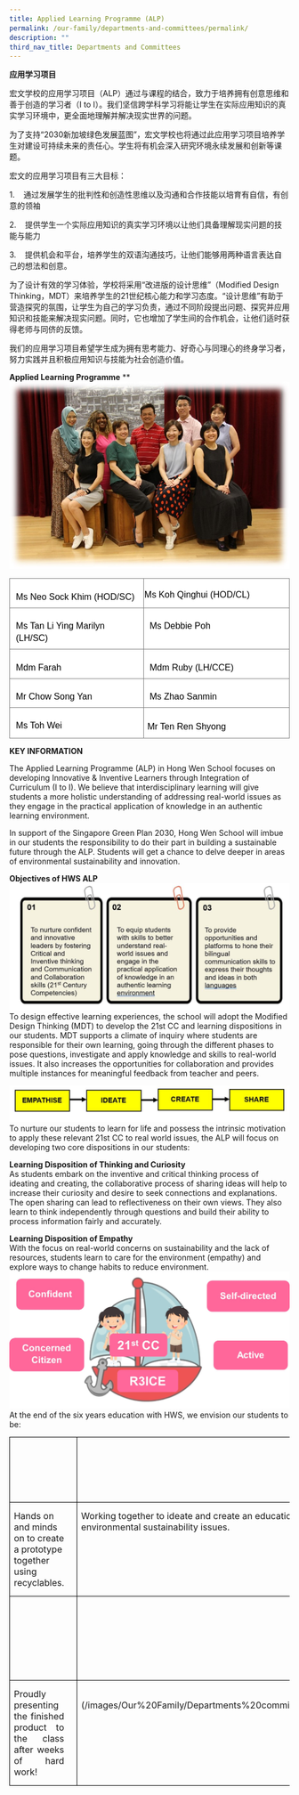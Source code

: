 ```yaml
---
title: Applied Learning Programme (ALP)
permalink: /our-family/departments-and-committees/permalink/
description: ""
third_nav_title: Departments and Committees
---
```

**应用学习项目**

宏文学校的应用学习项目（ALP）通过与课程的结合，致力于培养拥有创意思维和善于创造的学习者（I to I）。我们坚信跨学科学习将能让学生在实际应用知识的真实学习环境中，更全面地理解并解决现实世界的问题。

为了支持“2030新加坡绿色发展蓝图”，宏文学校也将通过此应用学习项目培养学生对建设可持续未来的责任心。学生将有机会深入研究环境永续发展和创新等课题。

宏文的应用学习项目有三大目标：

1.&nbsp; &nbsp; 通过发展学生的批判性和创造性思维以及沟通和合作技能以培育有自信，有创意的领袖

2.&nbsp; &nbsp; 提供学生一个实际应用知识的真实学习环境以让他们具备理解现实问题的技能与能力

3.&nbsp; &nbsp; 提供机会和平台，培养学生的双语沟通技巧，让他们能够用两种语言表达自己的想法和创意。

为了设计有效的学习体验，学校将采用“改进版的设计思维”（Modified Design Thinking，MDT）来培养学生的21世纪核心能力和学习态度。“设计思维”有助于营造探究的氛围，让学生为自己的学习负责，通过不同阶段提出问题、探究并应用知识和技能来解决现实问题。同时，它也增加了学生间的合作机会，让他们适时获得老师与同侪的反馈。

我们的应用学习项目希望学生成为拥有思考能力、好奇心与同理心的终身学习者，努力实践并且积极应用知识与技能为社会创造价值。

**Applied Learning Programme**
**
![](/images/Our%20Family/Departments%20committees/Applied%20Learning%20Programme_ALP/alp_01.jpg)
<table style="border:none;border-collapse:collapse;"><colgroup><col width="286"><col width="316"></colgroup><tbody><tr style="height:24.75pt"><td style="border-left:solid #808080 0.9090900000000001pt;border-right:solid #808080 0.9090900000000001pt;border-bottom:solid #808080 0.9090900000000001pt;border-top:solid #808080 0.9090900000000001pt;vertical-align:top;background-color:#ffffff;padding:4pt 8pt 4pt 8pt;overflow:hidden;overflow-wrap:break-word;"><p dir="ltr" style="line-height:1.38;margin-top:12pt;margin-bottom:2pt;"><span style="font-size:12pt;font-family:Arial,sans-serif;color:#000000;background-color:transparent;font-weight:400;font-style:normal;font-variant:normal;text-decoration:none;vertical-align:baseline;white-space:pre;white-space:pre-wrap;">Ms Neo Sock Khim (HOD/SC)</span></p></td><td style="border-left:solid #808080 0.9090900000000001pt;border-right:solid #808080 0.9090900000000001pt;border-bottom:solid #808080 0.9090900000000001pt;border-top:solid #808080 0.9090900000000001pt;vertical-align:top;background-color:#ffffff;padding:1pt 1pt 1pt 1pt;overflow:hidden;overflow-wrap:break-word;"><p dir="ltr" style="line-height:1.38;margin-top:12pt;margin-bottom:2pt;"><span style="font-size:12pt;font-family:Arial,sans-serif;color:#000000;background-color:transparent;font-weight:400;font-style:normal;font-variant:normal;text-decoration:none;vertical-align:baseline;white-space:pre;white-space:pre-wrap;">Ms Koh Qinghui (HOD/CL)</span></p></td></tr><tr style="height:24.75pt"><td style="border-left:solid #808080 0.9090900000000001pt;border-right:solid #808080 0.9090900000000001pt;border-bottom:solid #808080 0.9090900000000001pt;border-top:solid #808080 0.9090900000000001pt;vertical-align:top;background-color:#ffffff;padding:4pt 8pt 4pt 8pt;overflow:hidden;overflow-wrap:break-word;"><p dir="ltr" style="line-height:1.38;margin-top:12pt;margin-bottom:2pt;"><span style="font-size:12pt;font-family:Arial,sans-serif;color:#000000;background-color:transparent;font-weight:400;font-style:normal;font-variant:normal;text-decoration:none;vertical-align:baseline;white-space:pre;white-space:pre-wrap;">Ms Tan Li Ying Marilyn (LH/SC)</span></p></td><td style="border-left:solid #808080 0.9090900000000001pt;border-right:solid #808080 0.9090900000000001pt;border-bottom:solid #808080 0.9090900000000001pt;border-top:solid #808080 0.9090900000000001pt;vertical-align:top;background-color:#ffffff;padding:4pt 8pt 4pt 8pt;overflow:hidden;overflow-wrap:break-word;"><p dir="ltr" style="line-height:1.38;margin-top:12pt;margin-bottom:2pt;"><span style="font-size:12pt;font-family:Arial,sans-serif;color:#000000;background-color:transparent;font-weight:400;font-style:normal;font-variant:normal;text-decoration:none;vertical-align:baseline;white-space:pre;white-space:pre-wrap;">Ms Debbie Poh&nbsp;</span></p></td></tr><tr style="height:24.75pt"><td style="border-left:solid #808080 0.9090900000000001pt;border-right:solid #808080 0.9090900000000001pt;border-bottom:solid #808080 0.9090900000000001pt;border-top:solid #808080 0.9090900000000001pt;vertical-align:top;background-color:#ffffff;padding:4pt 8pt 4pt 8pt;overflow:hidden;overflow-wrap:break-word;"><p dir="ltr" style="line-height:1.38;margin-top:12pt;margin-bottom:2pt;"><span style="font-size:12pt;font-family:Arial,sans-serif;color:#000000;background-color:transparent;font-weight:400;font-style:normal;font-variant:normal;text-decoration:none;vertical-align:baseline;white-space:pre;white-space:pre-wrap;">Mdm Farah</span></p></td><td style="border-left:solid #808080 0.9090900000000001pt;border-right:solid #808080 0.9090900000000001pt;border-bottom:solid #808080 0.9090900000000001pt;border-top:solid #808080 0.9090900000000001pt;vertical-align:top;background-color:#ffffff;padding:4pt 8pt 4pt 8pt;overflow:hidden;overflow-wrap:break-word;"><p dir="ltr" style="line-height:1.38;margin-top:12pt;margin-bottom:2pt;"><span style="font-size:12pt;font-family:Arial,sans-serif;color:#000000;background-color:transparent;font-weight:400;font-style:normal;font-variant:normal;text-decoration:none;vertical-align:baseline;white-space:pre;white-space:pre-wrap;">Mdm Ruby (LH/CCE)</span></p></td></tr><tr style="height:24.75pt"><td style="border-left:solid #808080 0.9090900000000001pt;border-right:solid #808080 0.9090900000000001pt;border-bottom:solid #808080 0.9090900000000001pt;border-top:solid #808080 0.9090900000000001pt;vertical-align:top;background-color:#ffffff;padding:4pt 8pt 4pt 8pt;overflow:hidden;overflow-wrap:break-word;"><p dir="ltr" style="line-height:1.38;margin-top:12pt;margin-bottom:2pt;"><span style="font-size:12pt;font-family:Arial,sans-serif;color:#000000;background-color:transparent;font-weight:400;font-style:normal;font-variant:normal;text-decoration:none;vertical-align:baseline;white-space:pre;white-space:pre-wrap;">Mr Chow Song Yan</span></p></td><td style="border-left:solid #808080 0.9090900000000001pt;border-right:solid #808080 0.9090900000000001pt;border-bottom:solid #808080 0.9090900000000001pt;border-top:solid #808080 0.9090900000000001pt;vertical-align:top;background-color:#ffffff;padding:4pt 8pt 4pt 8pt;overflow:hidden;overflow-wrap:break-word;"><p dir="ltr" style="line-height:1.38;margin-top:12pt;margin-bottom:2pt;"><span style="font-size:12pt;font-family:Arial,sans-serif;color:#000000;background-color:transparent;font-weight:400;font-style:normal;font-variant:normal;text-decoration:none;vertical-align:baseline;white-space:pre;white-space:pre-wrap;">Ms Zhao Sanmin</span></p></td></tr><tr style="height:27pt"><td style="border-left:solid #808080 0.9090900000000001pt;border-right:solid #808080 0.9090900000000001pt;border-bottom:solid #808080 0.9090900000000001pt;border-top:solid #808080 0.9090900000000001pt;vertical-align:top;background-color:#ffffff;padding:4pt 8pt 4pt 8pt;overflow:hidden;overflow-wrap:break-word;"><p dir="ltr" style="line-height:1.38;margin-top:12pt;margin-bottom:2pt;"><span style="font-size:12pt;font-family:Arial,sans-serif;color:#000000;background-color:transparent;font-weight:400;font-style:normal;font-variant:normal;text-decoration:none;vertical-align:baseline;white-space:pre;white-space:pre-wrap;">Ms Toh Wei</span></p></td><td style="border-left:solid #808080 0.9090900000000001pt;border-right:solid #808080 0.9090900000000001pt;border-bottom:solid #808080 0.9090900000000001pt;border-top:solid #808080 0.9090900000000001pt;vertical-align:top;background-color:#ffffff;padding:5pt 5pt 5pt 5pt;overflow:hidden;overflow-wrap:break-word;"><p dir="ltr" style="line-height:1.38;margin-top:12pt;margin-bottom:2pt;"><span style="font-size:12pt;font-family:Arial,sans-serif;color:#000000;background-color:transparent;font-weight:400;font-style:normal;font-variant:normal;text-decoration:none;vertical-align:baseline;white-space:pre;white-space:pre-wrap;">Mr Ten Ren Shyong</span></p></td></tr></tbody></table>

**KEY INFORMATION**

The Applied Learning Programme (ALP) in Hong Wen School focuses on developing Innovative &amp; Inventive Learners through Integration of Curriculum (I to I). We believe that interdisciplinary learning will give students a more holistic understanding of addressing real-world issues as they engage in the practical application of knowledge in an authentic learning environment.

In support of the Singapore Green Plan 2030, Hong Wen School will imbue in our students the responsibility to do their part in building a sustainable future through the ALP. Students will get a chance to delve deeper in areas of environmental sustainability and innovation.

**Objectives of HWS ALP**   
![](/images/Our%20Family/Departments%20committees/Applied%20Learning%20Programme_ALP/alp_02.JPG)
To design effective learning experiences, the school will adopt the Modified Design Thinking (MDT) to develop the 21st CC and learning dispositions in our students. MDT supports a climate of inquiry where students are responsible for their own learning, going through the different phases to pose questions, investigate and apply knowledge and skills to real-world issues. It also increases the opportunities for collaboration and provides multiple instances for meaningful feedback from teacher and peers.

![](/images/Our%20Family/Departments%20committees/Applied%20Learning%20Programme_ALP/alp_03.JPG)
To nurture our students to learn for life and possess the intrinsic motivation to apply these relevant 21st CC to real world issues, the ALP will focus on developing two core dispositions in our students:

**Learning Disposition of Thinking and Curiosity**  
As students embark on the inventive and critical thinking process of ideating and creating, the collaborative process of sharing ideas will help to increase their curiosity and desire to seek connections and explanations. The open sharing can lead to reflectiveness on their own views. They also learn to think independently through questions and build their ability to process information fairly and accurately.

**Learning Disposition of Empathy**               
With the focus on real-world concerns on sustainability and the lack of resources, students learn to care for the environment (empathy) and explore ways to change habits to reduce environment. 
![](/images/Our%20Family/Departments%20committees/Applied%20Learning%20Programme_ALP/alp_04.jpg)
At the end of the six years education with HWS, we envision our students to be:

   
<table class="MsoTableGrid" border="1" cellspacing="0" cellpadding="0" width="690" style="border-collapse:collapse;mso-table-layout-alt:fixed;border:none;
 mso-border-alt:solid windowtext .5pt;mso-yfti-tbllook:1184;mso-padding-alt:
 0in 5.4pt 0in 5.4pt"><tbody><tr style="mso-yfti-irow:0;mso-yfti-firstrow:yes"><td width="282" valign="top" style="width:211.25pt;border:solid windowtext 1.0pt;
  mso-border-alt:solid windowtext .5pt;padding:0in 5.4pt 0in 5.4pt"><p class="MsoBodyText" style="margin-right:11.4pt;text-align:justify;
  text-justify:inter-ideograph"><span style="font-size:12.0pt">&nbsp;</span></p><p class="MsoBodyText" style="margin-right:11.4pt;text-align:justify;
  text-justify:inter-ideograph"><span style="font-size:12.0pt">&nbsp;</span></p><p class="MsoBodyText" style="margin-right:11.4pt;text-align:justify;
  text-justify:inter-ideograph"><span style="font-size:12.0pt">&nbsp;</span></p></td><td width="408" valign="top" style="width:4.25in;border:solid windowtext 1.0pt;
  border-left:none;mso-border-left-alt:solid windowtext .5pt;mso-border-alt:
  solid windowtext .5pt;padding:0in 5.4pt 0in 5.4pt"><p class="MsoBodyText" style="margin-right:11.4pt;text-align:justify;
  text-justify:inter-ideograph"><span style="font-size:12.0pt">&nbsp;</span></p></td></tr><tr style="mso-yfti-irow:1"><td width="282" valign="top" style="width:211.25pt;border:solid windowtext 1.0pt;
  border-top:none;mso-border-top-alt:solid windowtext .5pt;mso-border-alt:solid windowtext .5pt;
  padding:0in 5.4pt 0in 5.4pt"><p class="MsoBodyText" style="margin-right:11.4pt"><span style="font-size:12.0pt">Hands on and minds on to create a prototype together using recyclables.</span></p></td><td width="408" valign="top" style="width:4.25in;border-top:none;border-left:
	![](/images/Our%20Family/Departments%20committees/Applied%20Learning%20Programme_ALP/alp_05.jpg)
  none;border-bottom:solid windowtext 1.0pt;border-right:solid windowtext 1.0pt;
  mso-border-top-alt:solid windowtext .5pt;mso-border-left-alt:solid windowtext .5pt;
  mso-border-alt:solid windowtext .5pt;padding:0in 5.4pt 0in 5.4pt"><p class="MsoBodyText" style="margin-right:11.4pt"><span style="font-size:12.0pt">Working together to ideate and create an educational product to educate their fellow schoolmates on environmental sustainability issues.</span></p></td></tr><tr style="mso-yfti-irow:2"><td width="282" valign="top" style="width:211.25pt;border:solid windowtext 1.0pt;
  border-top:none;mso-border-top-alt:solid windowtext .5pt;mso-border-alt:solid windowtext .5pt;
  padding:0in 5.4pt 0in 5.4pt"><p class="MsoBodyText" style="margin-right:11.4pt;text-align:justify;
  text-justify:inter-ideograph"><span style="font-size:12.0pt">&nbsp;</span></p><p class="MsoBodyText" style="margin-right:11.4pt;text-align:justify;
  text-justify:inter-ideograph"><span style="font-size:12.0pt">&nbsp;</span></p><p class="MsoBodyText" style="margin-right:11.4pt;text-align:justify;
  text-justify:inter-ideograph"><span style="font-size:12.0pt">&nbsp;</span></p><p class="MsoBodyText" style="margin-right:11.4pt;text-align:justify;
  text-justify:inter-ideograph"><span style="font-size:12.0pt">&nbsp;</span></p></td><td width="408" valign="top" style="width:4.25in;border-top:none;border-left:
  none;border-bottom:solid windowtext 1.0pt;border-right:solid windowtext 1.0pt;
  mso-border-top-alt:solid windowtext .5pt;mso-border-left-alt:solid windowtext .5pt;
  mso-border-alt:solid windowtext .5pt;padding:0in 5.4pt 0in 5.4pt"><p class="MsoBodyText" style="margin-right:11.4pt;text-align:justify;
  text-justify:inter-ideograph"><span style="font-size:12.0pt">&nbsp;</span></p></td></tr><tr style="mso-yfti-irow:3;mso-yfti-lastrow:yes"><td width="282" valign="top" style="width:211.25pt;border:solid windowtext 1.0pt;
  border-top:none;mso-border-top-alt:solid windowtext .5pt;mso-border-alt:solid windowtext .5pt;
  padding:0in 5.4pt 0in 5.4pt"><p class="MsoBodyText" style="margin-right:11.4pt;text-align:justify;
  text-justify:inter-ideograph"><span style="font-size:12.0pt;mso-no-proof:
  yes">Proudly presenting the finished product to the class after weeks of hard work!</span></p></td><td width="408" valign="top" style="width:4.25in;border-top:none;border-left:
  none;border-bottom:solid windowtext 1.0pt;border-right:solid windowtext 1.0pt;
  mso-border-top-alt:solid windowtext .5pt;mso-border-left-alt:solid windowtext .5pt;
  mso-border-alt:solid windowtext .5pt;padding:0in 5.4pt 0in 5.4pt"><p class="MsoBodyText" style="margin-right:11.4pt;text-align:justify;
  text-justify:inter-ideograph"><span style="font-size:12.0pt">&nbsp;
	![](/images/Our%20Family/Departments%20committees/Applied%20Learning%20Programme_ALP/alp_07.jpg)
</span></p></td></tr></tbody></table>